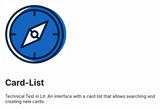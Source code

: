 ![Logo](public/lg.png)
# Card-List
Technical Test in Lit: An interface with a card list that allows searching and creating new cards.
